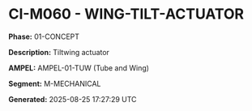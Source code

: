 # CI-M060 - WING-TILT-ACTUATOR

**Phase:** 01-CONCEPT

**Description:** Tiltwing actuator

**AMPEL:** AMPEL-01-TUW (Tube and Wing)

**Segment:** M-MECHANICAL

**Generated:** 2025-08-25 17:27:29 UTC
